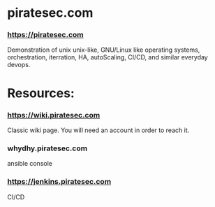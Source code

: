 # piratesec.com
### https://piratesec.com

Demonstration of unix unix-like, GNU/Linux like operating systems, orchestration, iterration, HA, autoScaling, CI/CD, and similar everyday devops.

# Resources:
### https://wiki.piratesec.com
Classic wiki page. You will need an account in order to reach it.

### whydhy.piratesec.com
ansible console

### https://jenkins.piratesec.com 
CI/CD
